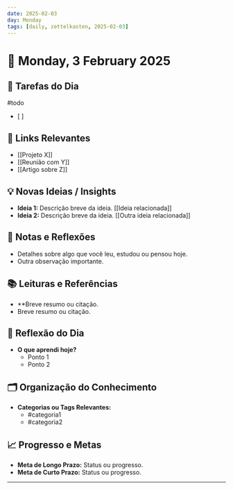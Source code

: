 ```yaml
---
date: 2025-02-03
day: Monday
tags: [daily, zettelkasten, 2025-02-03]
---
```


# 📅 Monday, 3 February 2025

## 📝 **Tarefas do Dia**
#todo 
- [ ] 

## 🔗 **Links Relevantes**
- [[Projeto X]]
- [[Reunião com Y]]
- [[Artigo sobre Z]]

## 💡 **Novas Ideias / Insights**
- **Ideia 1:** Descrição breve da ideia. [[Ideia relacionada]]
- **Ideia 2:** Descrição breve da ideia. [[Outra ideia relacionada]]

## 🧠 **Notas e Reflexões**
- Detalhes sobre algo que você leu, estudou ou pensou hoje.
- Outra observação importante.

## 📚 **Leituras e Referências**
- **Breve resumo ou citação.
- Breve resumo ou citação.

## 🌟 **Reflexão do Dia**
- **O que aprendi hoje?**
  - Ponto 1
  - Ponto 2

## 🗂️ **Organização do Conhecimento**
- **Categorias ou Tags Relevantes:**
  - #categoria1
  - #categoria2

## 📈 **Progresso e Metas**
- **Meta de Longo Prazo:** Status ou progresso.
- **Meta de Curto Prazo:** Status ou progresso.

---
